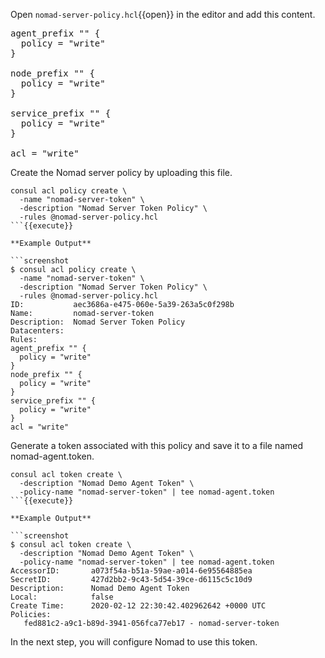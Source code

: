 <style type="text/css">
.lang-screenshot { -webkit-touch-callout: none; -webkit-user-select: none; -khtml-user-select: none; -moz-user-select: none; -ms-user-select: none; user-select: none; }
</style>

Open `nomad-server-policy.hcl`{{open}} in the editor and add this content.

<pre class="file" data-filename="nomad-server-policy.hcl" data-target="replace">
agent_prefix "" {
  policy = "write"
}

node_prefix "" {
  policy = "write"
}

service_prefix "" {
  policy = "write"
}

acl = "write"
</pre>

Create the Nomad server policy by uploading this file.

```shell
consul acl policy create \
  -name "nomad-server-token" \
  -description "Nomad Server Token Policy" \
  -rules @nomad-server-policy.hcl
```{{execute}}

**Example Output**

```screenshot
$ consul acl policy create \
  -name "nomad-server-token" \
  -description "Nomad Server Token Policy" \
  -rules @nomad-server-policy.hcl
ID:           aec3686a-e475-060e-5a39-263a5c0f298b
Name:         nomad-server-token
Description:  Nomad Server Token Policy
Datacenters:
Rules:
agent_prefix "" {
  policy = "write"
}
node_prefix "" {
  policy = "write"
}
service_prefix "" {
  policy = "write"
}
acl = "write"
```

Generate a token associated with this policy and save it to a file named nomad-agent.token.

```shell
consul acl token create \
  -description "Nomad Demo Agent Token" \
  -policy-name "nomad-server-token" | tee nomad-agent.token
```{{execute}}

**Example Output**

```screenshot
$ consul acl token create \
  -description "Nomad Demo Agent Token" \
  -policy-name "nomad-server-token" | tee nomad-agent.token
AccessorID:       a073f54a-b51a-59ae-a014-6e95564885ea
SecretID:         427d2bb2-9c43-5d54-39ce-d6115c5c10d9
Description:      Nomad Demo Agent Token
Local:            false
Create Time:      2020-02-12 22:30:42.402962642 +0000 UTC
Policies:
   fed881c2-a9c1-b89d-3941-056fca77eb17 - nomad-server-token
```

In the next step, you will configure Nomad to use this token.
